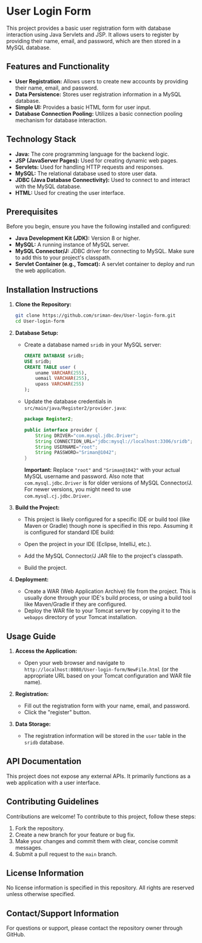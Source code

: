 # User Login Form

This project provides a basic user registration form with database interaction using Java Servlets and JSP. It allows users to register by providing their name, email, and password, which are then stored in a MySQL database.

## Features and Functionality

*   **User Registration:** Allows users to create new accounts by providing their name, email, and password.
*   **Data Persistence:** Stores user registration information in a MySQL database.
*   **Simple UI:** Provides a basic HTML form for user input.
*   **Database Connection Pooling:** Utilizes a basic connection pooling mechanism for database interaction.

## Technology Stack

*   **Java:** The core programming language for the backend logic.
*   **JSP (JavaServer Pages):** Used for creating dynamic web pages.
*   **Servlets:** Used for handling HTTP requests and responses.
*   **MySQL:** The relational database used to store user data.
*   **JDBC (Java Database Connectivity):** Used to connect to and interact with the MySQL database.
*   **HTML:**  Used for creating the user interface.

## Prerequisites

Before you begin, ensure you have the following installed and configured:

*   **Java Development Kit (JDK):**  Version 8 or higher.
*   **MySQL:**  A running instance of MySQL server.
*   **MySQL Connector/J:** JDBC driver for connecting to MySQL.  Make sure to add this to your project's classpath.
*   **Servlet Container (e.g., Tomcat):** A servlet container to deploy and run the web application.

## Installation Instructions

1.  **Clone the Repository:**

    ```bash
    git clone https://github.com/sriman-dev/User-login-form.git
    cd User-login-form
    ```

2.  **Database Setup:**

    *   Create a database named `sridb` in your MySQL server:

        ```sql
        CREATE DATABASE sridb;
        USE sridb;
        CREATE TABLE user (
            uname VARCHAR(255),
            uemail VARCHAR(255),
            upass VARCHAR(255)
        );
        ```

    *   Update the database credentials in `src/main/java/Register2/provider.java`:

        ```java
        package Register2;

        public interface provider {
            String DRIVER="com.mysql.jdbc.Driver";
            String CONNECTION_URL="jdbc:mysql://localhost:3306/sridb";
            String USERNAME="root";
            String PASSWORD="Sriman@1042";
        }
        ```

        **Important:**  Replace `"root"` and `"Sriman@1042"` with your actual MySQL username and password.  Also note that `com.mysql.jdbc.Driver` is for older versions of MySQL Connector/J. For newer versions, you might need to use `com.mysql.cj.jdbc.Driver`.

3.  **Build the Project:**

    *   This project is likely configured for a specific IDE or build tool (like Maven or Gradle) though none is specified in this repo. Assuming it is configured for standard IDE build:

    * Open the project in your IDE (Eclipse, IntelliJ, etc.).
    * Add the MySQL Connector/J JAR file to the project's classpath.
    * Build the project.

4.  **Deployment:**

    *   Create a WAR (Web Application Archive) file from the project.  This is usually done through your IDE's build process, or using a build tool like Maven/Gradle if they are configured.
    *   Deploy the WAR file to your Tomcat server by copying it to the `webapps` directory of your Tomcat installation.

## Usage Guide

1.  **Access the Application:**

    *   Open your web browser and navigate to `http://localhost:8080/User-login-form/NewFile.html` (or the appropriate URL based on your Tomcat configuration and WAR file name).

2.  **Registration:**

    *   Fill out the registration form with your name, email, and password.
    *   Click the "register" button.

3.  **Data Storage:**

    *   The registration information will be stored in the `user` table in the `sridb` database.

## API Documentation

This project does not expose any external APIs.  It primarily functions as a web application with a user interface.

## Contributing Guidelines

Contributions are welcome! To contribute to this project, follow these steps:

1.  Fork the repository.
2.  Create a new branch for your feature or bug fix.
3.  Make your changes and commit them with clear, concise commit messages.
4.  Submit a pull request to the `main` branch.

## License Information

No license information is specified in this repository.  All rights are reserved unless otherwise specified.

## Contact/Support Information

For questions or support, please contact the repository owner through GitHub.
```
